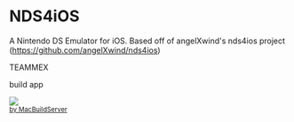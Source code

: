 NDS4iOS
=======

A Nintendo DS Emulator for iOS. Based off of angelXwind's nds4ios project (https://github.com/angelXwind/nds4ios)

TEAMMEX

build app
<!-- MacBuildServer Install Button -->
<div class="macbuildserver-block">
    <a class="macbuildserver-button" href="http://macbuildserver.com/project/github/build/?xcode_project=NDS4iOS.xcodeproj&amp;target=NDS4iOS&amp;repo_url=https%3A%2F%2Fgithub.com%2FKlozz%2FNDS4iOS&amp;build_conf=Release" target="_blank"><img src="http://com.macbuildserver.github.s3-website-us-east-1.amazonaws.com/button_up.png"/></a><br/><sup><a href="http://macbuildserver.com/github/opensource/" target="_blank">by MacBuildServer</a></sup>
</div>
<!-- MacBuildServer Install Button -->
